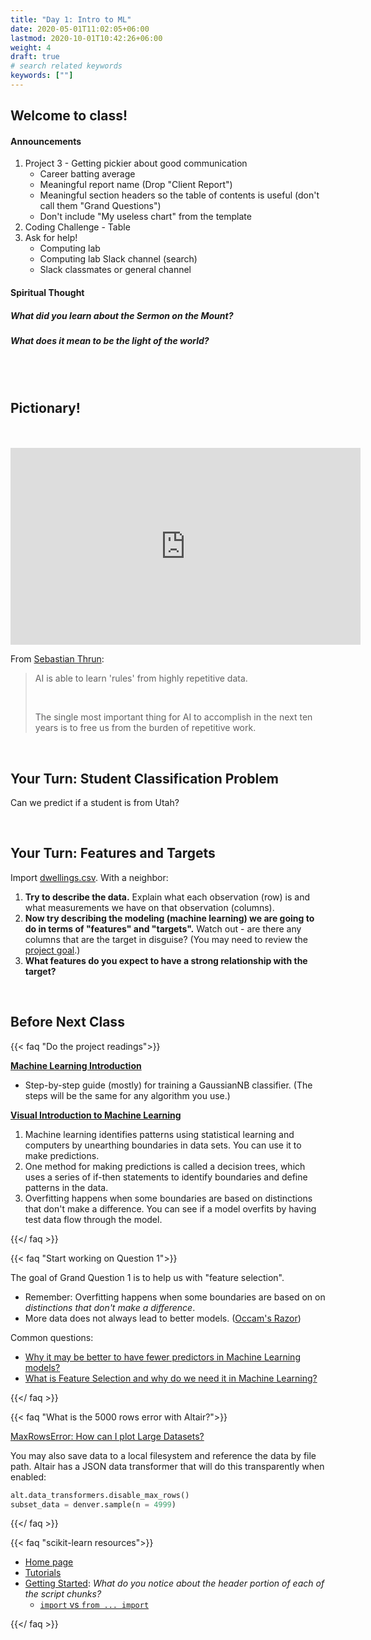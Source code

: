 ```yaml
---
title: "Day 1: Intro to ML"
date: 2020-05-01T11:02:05+06:00
lastmod: 2020-10-01T10:42:26+06:00
weight: 4
draft: true
# search related keywords
keywords: [""]
---
```


## Welcome to class!

#### Announcements
1. Project 3 - Getting pickier about good communication
    * Career batting average
    * Meaningful report name (Drop "Client Report")
    * Meaningful section headers so the table of contents is useful (don't call them "Grand Questions")
    * Don't include "My useless chart" from the template
2. Coding Challenge - Table
3. Ask for help!
    * Computing lab
    * Computing lab Slack channel (search)
    * Slack classmates or general channel 

#### Spiritual Thought

##### What did you learn about the Sermon on the Mount?
##### What does it mean to be the light of the world? 

<br>
<br>


<!--
##### Are facts true?  

- How do you distinguish between truth and error?
- Joshua and Caleb

<br>

- What is your testimony built on?
- How do you receive answers from the Holy Ghost?

<br>
-->

## Pictionary!

<br>
<br>

<!--
![Forest](forest_no_tank.png)

![Tank](tank.png)

## Machine Learning: Recognizing Patterns

 https://www.microsoft.com/en-us/videoplayer/embed/RE4xAok?pid=RE4xAok-ax-85-id-oneplayer&postJsllMsg=true&autoplay=false&mute=false&loop=false&market=en-us&playFullScreen=false -->

<!---------------------------
<iframe width="560" height="315" src="https://www.youtube.com/embed/asmXyJaXBC8" frameborder="0" allow="accelerometer; autoplay; clipboard-write; encrypted-media; gyroscope; picture-in-picture" allowfullscreen></iframe>

<iframe width="560" height="315" src="https://www.youtube.com/embed/f_uwKZIAeM0" title="YouTube video player" frameborder="0" allow="accelerometer; autoplay; clipboard-write; encrypted-media; gyroscope; picture-in-picture" allowfullscreen></iframe>
---------------------->

<iframe width="560" height="315" src="https://www.youtube.com/embed/5q87K1WaoFI" title="YouTube video player" frameborder="0" allow="accelerometer; autoplay; clipboard-write; encrypted-media; gyroscope; picture-in-picture" allowfullscreen></iframe>

From [Sebastian Thrun](https://www.youtube.com/watch?v=ZJixNvx9BAc):
> AI is able to learn 'rules' from highly repetitive data.
>
> <br>
>
> The single most important thing for AI to accomplish in the next ten years is to free us from the burden of repetitive work. 

<br>

## Your Turn: Student Classification Problem

Can we predict if a student is from Utah?

<br>

## Your Turn: Features and Targets 

Import [dwellings.csv](https://byuistats.github.io/DS250-Cannon/projects/project-4/). With a neighbor:

1. **Try to describe the data.** Explain what each observation (row) is and what measurements we have on that observation (columns).
2. **Now try describing the modeling (machine learning) we are going to do in terms of "features" and "targets".** Watch out - are there any columns that are the target in disguise? (You may need to review the [project goal](../../projects/project-4).)
3. **What features do you expect to have a strong relationship with the target?**

<br>

## Before Next Class

{{< faq "Do the project readings">}}

[**Machine Learning Introduction**](https://byuistats.github.io/CSE250-Larson/course-materials/machine-learning/)

- Step-by-step guide (mostly) for training a GaussianNB classifier. (The steps will be the same for any algorithm you use.) 

[**Visual Introduction to Machine Learning**](http://www.r2d3.us/visual-intro-to-machine-learning-part-1/)

1. Machine learning identifies patterns using statistical learning and computers by unearthing boundaries in data sets. You can use it to make predictions.
2. One method for making predictions is called a decision trees, which uses a series of if-then statements to identify boundaries and define patterns in the data.
3. Overfitting happens when some boundaries are based on distinctions that don't make a difference. You can see if a model overfits by having test data flow through the model.

{{</ faq >}}


{{< faq "Start working on Question 1">}}

The goal of Grand Question 1 is to help us with "feature selection".

- Remember: Overfitting happens when some boundaries are based on on _distinctions that don't make a difference_.
- More data does not always lead to better models. ([Occam's Razor](https://www.google.com/search?q=Occam%E2%80%99s+Razor&rlz=1C1GCEJ_enUS882US882&oq=Occam%E2%80%99s+Razor&aqs=chrome..69i57&sourceid=chrome&ie=UTF-8))

Common questions:

- [Why it may be better to have fewer predictors in Machine Learning models?](https://www.kdnuggets.com/2017/04/must-know-fewer-predictors-machine-learning-models.html)
- [What is Feature Selection and why do we need it in Machine Learning?](https://blog.contactsunny.com/data-science/what-is-feature-selection-and-why-do-we-need-it-in-machine-learning)

{{</ faq >}}


{{< faq "What is the 5000 rows error with Altair?">}}

[MaxRowsError: How can I plot Large Datasets?](https://altair-viz.github.io/user_guide/faq.html#maxrowserror-how-can-i-plot-large-datasets)

You may also save data to a local filesystem and reference the data by file path. Altair has a JSON data transformer that will do this transparently when enabled:

```python
alt.data_transformers.disable_max_rows()
subset_data = denver.sample(n = 4999)
```

{{</ faq >}}

{{< faq "scikit-learn resources">}}

- [Home page](https://scikit-learn.org/stable/)
- [Tutorials](https://scikit-learn.org/stable/tutorial/index.html)
- [Getting Started](https://scikit-learn.org/stable/getting_started.html): _What do you notice about the header portion of each of the script chunks?_
  - [`import` vs `from ... import`](https://scikit-learn.org/stable/getting_started.html)

{{</ faq >}}

<!----------

#### [Bias-Variance Tradeoff](http://www.r2d3.us/visual-intro-to-machine-learning-part-2/)

> 1. Models approximate real-life situations using limited data.
> 2. In doing so, errors can arise due to assumptions that are overly simple (bias) or overly complex (variance).
> 3. Building models is about making sure there's a balance between the two.

#### But what is the 'Pavlovian bell' in the machine learning model?

![](../../images/ml/test.png)

Some mathematical penalty/reward equation.

> - __[Regression](https://setosa.io/ev/ordinary-least-squares-regression/)__
> - __[Variance, RMSE, SD](../../interactive/threshold_histogram.html)__
> - __proportions__


## Using our project data to understand features, targets, and samples.

> 1. Import `dwellings_ml.csv` and write a short sentence describing your data. Remember to explain an observation and what measurements we have on that observation.
> 2. Now try describing the modeling (machine learning) we are going to do in terms of features and targets.
>    A. Are there any columns that are the target in disguise?
>    B. _Are the observational units unique in every row?_

![](../../images/ml/iris_description.png)
--------------->


<!------------------------
### If your model is near perfect in its predictability, you might be cheating.

### Watch out for [transactional data](http://localhost:1313/CSE250-Course/images/ml/iris_description.png)!

> - Financial: orders, invoices, payments
> - Work: plans, activity records
> - School: Grades
------------------------------->

<br>


